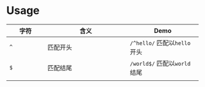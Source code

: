 # Usage

<table><thead><tr><th width="84">字符</th><th width="200">含义</th><th>Demo</th></tr></thead><tbody><tr><td><code>^</code></td><td>匹配开头</td><td><code>/^hello/</code> 匹配以<code>hello</code>开头</td></tr><tr><td><code>$</code></td><td>匹配结尾</td><td><code>/world$/</code> 匹配以<code>world</code>结尾</td></tr><tr><td></td><td></td><td></td></tr></tbody></table>
